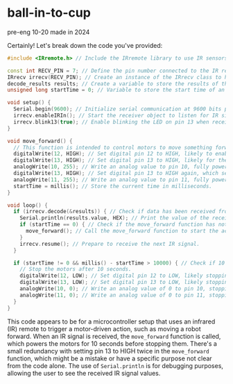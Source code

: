 # ball-in-to-cup
pre-eng 10-20 made in 2024

Certainly! Let's break down the code you've provided:

```cpp
#include <IRremote.h> // Include the IRremote library to use IR sensors and remotes.

const int RECV_PIN = 7; // Define the pin number connected to the IR receiver.
IRrecv irrecv(RECV_PIN); // Create an instance of the IRrecv class to handle IR reception.
decode_results results; // Create a variable to store the results of the IR decoding.
unsigned long startTime = 0; // Variable to store the start time of an action.

void setup() {
  Serial.begin(9600); // Initialize serial communication at 9600 bits per second.
  irrecv.enableIRIn(); // Start the receiver object to listen for IR signals.
  irrecv.blink13(true); // Enable blinking the LED on pin 13 when receiving IR signals.
}

void move_forward() {
  // This function is intended to control motors to move something forward.
  digitalWrite(12, HIGH); // Set digital pin 12 to HIGH, likely to enable a motor driver.
  digitalWrite(13, HIGH); // Set digital pin 13 to HIGH, likely for the same reason.
  analogWrite(10, 255); // Write an analog value to pin 10, fully powering a motor.
  digitalWrite(13, HIGH); // Set digital pin 13 to HIGH again, which seems redundant.
  analogWrite(11, 255); // Write an analog value to pin 11, fully powering another motor.
  startTime = millis(); // Store the current time in milliseconds.
}

void loop() {
  if (irrecv.decode(&results)) { // Check if data has been received from the IR remote.
    Serial.println(results.value, HEX); // Print the value of the received IR signal in HEX format.
    if (startTime == 0) { // Check if the move_forward function has not been called yet.
      move_forward(); // Call the move_forward function to start the action.
    }
    irrecv.resume(); // Prepare to receive the next IR signal.
  }

  if (startTime != 0 && millis() - startTime > 10000) { // Check if 10 seconds have passed since move_forward was called.
    // Stop the motors after 10 seconds.
    digitalWrite(12, LOW); // Set digital pin 12 to LOW, likely stopping a motor.
    digitalWrite(13, LOW); // Set digital pin 13 to LOW, likely stopping another motor.
    analogWrite(10, 0); // Write an analog value of 0 to pin 10, stopping the motor.
    analogWrite(11, 0); // Write an analog value of 0 to pin 11, stopping the motor.
  }
}
```

This code appears to be for a microcontroller setup that uses an infrared (IR) remote to trigger a motor-driven action, such as moving a robot forward. When an IR signal is received, the `move_forward` function is called, which powers the motors for 10 seconds before stopping them. There's a small redundancy with setting pin 13 to HIGH twice in the `move_forward` function, which might be a mistake or have a specific purpose not clear from the code alone. The use of `Serial.println` is for debugging purposes, allowing the user to see the received IR signal values.
